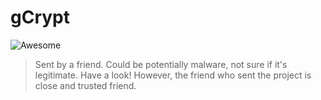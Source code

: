 # gCrypt #

![Awesome](https://cdn.rawgit.com/sindresorhus/awesome/d7305f38d29fed78fa85652e3a63e154dd8e8829/media/badge.svg)


> Sent by a friend.
> Could be potentially malware, not sure if it's legitimate.
> Have a look!
> However, the friend who sent the project is close and trusted friend.
